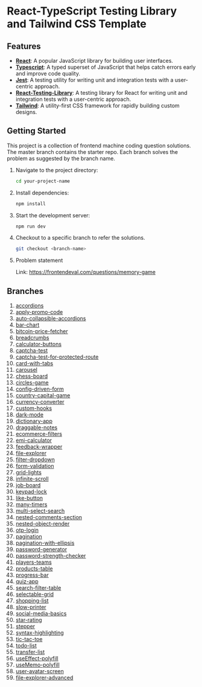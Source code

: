 
# React-TypeScript Testing Library and Tailwind CSS Template


## Features

- **[React](https://react.dev)**: A popular JavaScript library for building user interfaces.
- **[Typescript](https://www.typescriptlang.org/)**: A typed superset of JavaScript that helps catch errors early and improve code quality.
- **[Jest](https://jestjs.io/)**: A testing utility for writing unit and integration tests with a user-centric approach.
- **[React-Testing-Library](https://testing-library.com/)**: A testing library for React for writing unit and integration tests with a user-centric approach.
- **[Tailwind](https://tailwindcss.com/)**: A utility-first CSS framework for rapidly building custom designs.

## Getting Started

This project is a collection of frontend machine coding question solutions. 
The master branch contains the starter repo. 
Each branch solves the problem as suggested by the branch name.

1. Navigate to the project directory:

   ```bash
   cd your-project-name
   ```

2. Install dependencies:

   ```bash
   npm install
   ```

3. Start the development server:

   ```bash
   npm run dev
   ```

4. Checkout to a specific branch to refer the solutions.

   ```bash
   git checkout <branch-name>
   ```

5. Problem statement

   Link: https://frontendeval.com/questions/memory-game

## Branches

1. [accordions](https://github.com/phoenix-flyhigh/frontend-machine-coding-questions/tree/accordions)
2. [apply-promo-code](https://github.com/phoenix-flyhigh/frontend-machine-coding-questions/tree/apply-promo-code)
3. [auto-collapsible-accordions](https://github.com/phoenix-flyhigh/frontend-machine-coding-questions/tree/auto-collapsible-accordions)
4. [bar-chart](https://github.com/phoenix-flyhigh/frontend-machine-coding-questions/tree/bar-chart)
5. [bitcoin-price-fetcher](https://github.com/phoenix-flyhigh/frontend-machine-coding-questions/tree/bitcoin-price-fetcher)
6. [breadcrumbs](https://github.com/phoenix-flyhigh/frontend-machine-coding-questions/tree/breadcrumbs)
7. [calculator-buttons](https://github.com/phoenix-flyhigh/frontend-machine-coding-questions/tree/calculator-buttons)
8. [captcha-test](https://github.com/phoenix-flyhigh/frontend-machine-coding-questions/tree/captcha-test)
9. [captcha-test-for-protected-route](https://github.com/phoenix-flyhigh/frontend-machine-coding-questions/tree/captcha-test-for-protected-route)
10. [card-with-tabs](https://github.com/phoenix-flyhigh/frontend-machine-coding-questions/tree/card-with-tabs)
11. [carousel](https://github.com/phoenix-flyhigh/frontend-machine-coding-questions/tree/carousel)
12. [chess-board](https://github.com/phoenix-flyhigh/frontend-machine-coding-questions/tree/chess-board)
13. [circles-game](https://github.com/phoenix-flyhigh/frontend-machine-coding-questions/tree/circles-game)
14. [config-driven-form](https://github.com/phoenix-flyhigh/frontend-machine-coding-questions/tree/config-driven-form)
15. [country-capital-game](https://github.com/phoenix-flyhigh/frontend-machine-coding-questions/tree/country-capital-game)
16. [currency-converter](https://github.com/phoenix-flyhigh/frontend-machine-coding-questions/tree/currency-converter)
17. [custom-hooks](https://github.com/phoenix-flyhigh/frontend-machine-coding-questions/tree/custom-hooks)
18. [dark-mode](https://github.com/phoenix-flyhigh/frontend-machine-coding-questions/tree/dark-mode)
19. [dictionary-app](https://github.com/phoenix-flyhigh/frontend-machine-coding-questions/tree/dictionary-app)
20. [draggable-notes](https://github.com/phoenix-flyhigh/frontend-machine-coding-questions/tree/draggable-notes)
21. [ecommerce-filters](https://github.com/phoenix-flyhigh/frontend-machine-coding-questions/tree/ecommerce-filters)
22. [emi-calculator](https://github.com/phoenix-flyhigh/frontend-machine-coding-questions/tree/emi-calculator)
23. [feedback-wrapper](https://github.com/phoenix-flyhigh/frontend-machine-coding-questions/tree/feedback-wrapper)
24. [file-explorer](https://github.com/phoenix-flyhigh/frontend-machine-coding-questions/tree/file-explorer)
25. [filter-dropdown](https://github.com/phoenix-flyhigh/frontend-machine-coding-questions/tree/filter-dropdown)
26. [form-validation](https://github.com/phoenix-flyhigh/frontend-machine-coding-questions/tree/form-validation)
27. [grid-lights](https://github.com/phoenix-flyhigh/frontend-machine-coding-questions/tree/grid-lights)
28. [infinite-scroll](https://github.com/phoenix-flyhigh/frontend-machine-coding-questions/tree/infinite-scroll)
29. [job-board](https://github.com/phoenix-flyhigh/frontend-machine-coding-questions/tree/job-board)
30. [keypad-lock](https://github.com/phoenix-flyhigh/frontend-machine-coding-questions/tree/keypad-lock)
31. [like-button](https://github.com/phoenix-flyhigh/frontend-machine-coding-questions/tree/like-button)
32. [many-timers](https://github.com/phoenix-flyhigh/frontend-machine-coding-questions/tree/many-timers)
33. [multi-select-search](https://github.com/phoenix-flyhigh/frontend-machine-coding-questions/tree/multi-select-search)
34. [nested-comments-section](https://github.com/phoenix-flyhigh/frontend-machine-coding-questions/tree/nested-comments-section)
35. [nested-object-render](https://github.com/phoenix-flyhigh/frontend-machine-coding-questions/tree/nested-object-render)
36. [otp-login](https://github.com/phoenix-flyhigh/frontend-machine-coding-questions/tree/otp-login)
37. [pagination](https://github.com/phoenix-flyhigh/frontend-machine-coding-questions/tree/pagination)
38. [pagination-with-ellipsis](https://github.com/phoenix-flyhigh/frontend-machine-coding-questions/tree/pagination-with-ellipsis)
39. [password-generator](https://github.com/phoenix-flyhigh/frontend-machine-coding-questions/tree/password-generator)
40. [password-strength-checker](https://github.com/phoenix-flyhigh/frontend-machine-coding-questions/tree/password-strength-checker)
41. [players-teams](https://github.com/phoenix-flyhigh/frontend-machine-coding-questions/tree/players-teams)
42. [products-table](https://github.com/phoenix-flyhigh/frontend-machine-coding-questions/tree/products-table)
43. [progress-bar](https://github.com/phoenix-flyhigh/frontend-machine-coding-questions/tree/progress-bar)
44. [quiz-app](https://github.com/phoenix-flyhigh/frontend-machine-coding-questions/tree/quiz-app)
45. [search-filter-table](https://github.com/phoenix-flyhigh/frontend-machine-coding-questions/tree/search-filter-table)
46. [selectable-grid](https://github.com/phoenix-flyhigh/frontend-machine-coding-questions/tree/selectable-grid)
47. [shopping-list](https://github.com/phoenix-flyhigh/frontend-machine-coding-questions/tree/shopping-list)
48. [slow-printer](https://github.com/phoenix-flyhigh/frontend-machine-coding-questions/tree/slow-printer)
49. [social-media-basics](https://github.com/phoenix-flyhigh/frontend-machine-coding-questions/tree/social-media-basics)
50. [star-rating](https://github.com/phoenix-flyhigh/frontend-machine-coding-questions/tree/star-rating)
51. [stepper](https://github.com/phoenix-flyhigh/frontend-machine-coding-questions/tree/stepper)
52. [syntax-highlighting](https://github.com/phoenix-flyhigh/frontend-machine-coding-questions/tree/syntax-highlighting)
53. [tic-tac-toe](https://github.com/phoenix-flyhigh/frontend-machine-coding-questions/tree/tic-tac-toe)
54. [todo-list](https://github.com/phoenix-flyhigh/frontend-machine-coding-questions/tree/todo-list)
55. [transfer-list](https://github.com/phoenix-flyhigh/frontend-machine-coding-questions/tree/transfer-list)
56. [useEffect-polyfill](https://github.com/phoenix-flyhigh/frontend-machine-coding-questions/tree/useEffect-polyfill)
57. [useMemo-polyfill](https://github.com/phoenix-flyhigh/frontend-machine-coding-questions/tree/useMemo-polyfill)
58. [user-avatar-screen](https://github.com/phoenix-flyhigh/frontend-machine-coding-questions/tree/user-avatar-screen)
59. [file-explorer-advanced](https://github.com/phoenix-flyhigh/frontend-machine-coding-questions/tree/file-explorer-advanced)
